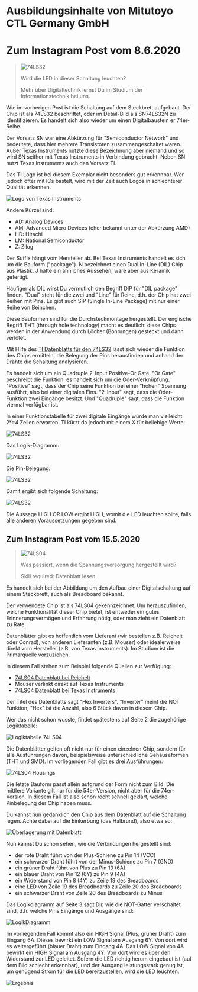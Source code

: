 # Ausbildungsinhalte von Mitutoyo CTL Germany GmbH

# Zum Instagram Post vom 8.6.2020

> ![74LS32](https://raw.githubusercontent.com/mitutoyo-ctl/mitutoyo-ctl.github.io/master/electronics/74ls32/74ls32.jpg)
> 
> Wird die LED in dieser Schaltung leuchten?
> 
> Mehr über Digitaltechnik lernst Du im Studium der Informationstechnik bei uns.

Wie im vorherigen Post ist die Schaltung auf dem Steckbrett aufgebaut. Der Chip ist als 74LS32 beschriftet, oder im Detail-Bild als SN74LS32N zu identifizieren. Es handelt sich also wieder um einen Digitalbaustein er 74er-Reihe.

Der Vorsatz SN war eine Abkürzung für "Semiconductor Network" und bedeutete, dass hier mehrere Transistoren zusammengeschaltet waren. Außer Texas Instruments nutzte diese Bezeichnung aber niemand und so wird SN seither mit Texas Instruments in Verbindung gebracht. Neben SN nutzt Texas Instruments auch den Vorsatz TI. 

Das TI Logo ist bei diesem Exemplar nicht besonders gut erkennbar. Wer jedoch öfter mit ICs bastelt, wird mit der Zeit auch Logos in schlechterer Qualität erkennen.

![Logo von Texas Instruments](https://raw.githubusercontent.com/mitutoyo-ctl/mitutoyo-ctl.github.io/master/electronics/74ls32/ti-logo.png)

Andere Kürzel sind:
* AD: Analog Devices
* AM: Advanced Micro Devices (eher bekannt unter der Abkürzung AMD)
* HD: Hitachi
* LM: National Semiconductor
* Z: Zilog

Der Suffix hängt vom Hersteller ab. Bei Texas Instruments handelt es sich um die Bauform ("package"). N bezeichnet einen Dual In-Line (DIL) Chip aus Plastik. J hätte ein ähnliches Aussehen, wäre aber aus Keramik gefertigt.

Häufiger als DIL wirst Du vermutlich den Begriff DIP für "DIL package" finden. "Dual" steht für die zwei und "Line" für Reihe, d.h. der Chip hat zwei Reihen mit Pins. Es gibt auch SIP (Single In-Line Package) mit nur einer Reihe von Beinchen.

Diese Bauformen sind für die Durchsteckmontage hergestellt. Der englische Begriff THT (through hole technology) macht es deutlich: diese Chips werden in der Anwendung durch Löcher (Bohrungen) gesteckt und dann verlötet.

Mit Hilfe des [TI Datenblatts für den 74LS32](http://www.ti.com/lit/ds/symlink/sn74ls32.pdf?HQS=TI-null-null-mousermode-df-pf-null-wwe&ts=1591626690153) lässt sich wieder die Funktion des Chips ermitteln, die Belegung der Pins herausfinden und anhand der Drähte die Schaltung analysieren.

Es handelt sich um ein Quadruple 2-Input Positive-Or Gate. "Or Gate" beschreibt die Funktion: es handelt sich um die Oder-Verknüpfung. "Positive" sagt, dass der Chip seine Funktion bei einer "hohen" Spannung ausführt, also bei einer digitalen Eins. "2-Input" sagt, dass die Oder-Funktion zwei Eingänge besitzt. Und "Quadruple" sagt, dass die Funktion viermal verfügbar ist. 

In einer Funktionstabelle für zwei digitale Eingänge würde man vielleicht 2²=4 Zeilen erwarten. TI kürzt da jedoch mit einem X für beliebige Werte:

![74LS32](https://raw.githubusercontent.com/mitutoyo-ctl/mitutoyo-ctl.github.io/master/electronics/74ls32/74ls32-function-table.png)

Das Logik-Diagramm:

![74LS32](https://raw.githubusercontent.com/mitutoyo-ctl/mitutoyo-ctl.github.io/master/electronics/74ls32/74ls32-logic-diagram.png)

Die Pin-Belegung:

![74LS32](https://raw.githubusercontent.com/mitutoyo-ctl/mitutoyo-ctl.github.io/master/electronics/74ls32/74ls32-pins.png)

Damit ergibt sich folgende Schaltung:

![74LS32](https://raw.githubusercontent.com/mitutoyo-ctl/mitutoyo-ctl.github.io/master/electronics/74ls32/74ls32-schematics.png)

Die Aussage HIGH OR LOW ergibt HIGH, womit die LED leuchten sollte, falls alle anderen Voraussetzungen gegeben sind.

## Zum Instagram Post vom 15.5.2020

> ![74LS04](https://raw.githubusercontent.com/mitutoyo-ctl/mitutoyo-ctl.github.io/master/electronics/74ls04/74LS04.jpg)
>
> Was passiert, wenn die Spannungsversorgung hergestellt wird?
>
> Skill required: Datenblatt lesen

Es handelt sich bei der Abbildung um den Aufbau einer Digitalschaltung auf einem Steckbrett, auch als Breadboard bekannt.

Der verwendete Chip ist als 74LS04 gekennzeichnet. Um herauszufinden, welche Funktionalität dieser Chip bietet, ist entweder ein gutes Erinnerungsvermögen und Erfahrung nötig, oder man zieht ein Datenblatt zu Rate.

Datenblätter gibt es hoffentlich vom Lieferant (wir bestellen z.B. Reichelt oder Conrad), von anderen Lieferanten (z.B. Mouser) oder idealerweise direkt vom Hersteller (z.B. von Texas Instruments). Im Studium ist die Primärquelle vorzuziehen.

In diesem Fall stehen zum Beispiel folgende Quellen zur Verfügung:

* [74LS04 Datenblatt bei Reichelt](https://cdn-reichelt.de/documents/datenblatt/A200/IX645506.pdf)
* Mouser verlinkt direkt auf Texas Instruments
* [74LS04 Datenblatt bei Texas Instruments](http://www.ti.com/lit/ds/symlink/sn74ls04.pdf?HQS=TI-null-null-mousermode-df-pf-null-wwe&ts=1589539758225)

Der Titel des Datenblatts sagt "Hex Inverters". "Inverter" meint die NOT Funktion, "Hex" ist die Anzahl, also 6 Stück davon in diesem Chip.

Wer das nicht schon wusste, findet spätestens auf Seite 2 die zugehörige Logiktabelle:

![Logiktabelle 74LS04](https://raw.githubusercontent.com/mitutoyo-ctl/mitutoyo-ctl.github.io/master/electronics/74ls04/74LS04-function-table.png)

Die Datenblätter gelten oft nicht nur für einen einzelnen Chip, sondern für alle Ausführungen davon, beispielsweise unterschiedliche Gehäuseformen (THT und SMD). Im vorliegenden Fall gibt es drei Ausführungen:

![74LS04 Housings](https://raw.githubusercontent.com/mitutoyo-ctl/mitutoyo-ctl.github.io/master/electronics/74ls04/74LS04-housings.png)

Die letzte Bauform passt allein aufgrund der Form nicht zum Bild. Die mittlere Variante gilt nur für die 54er-Version, nicht aber für die 74er-Version. In diesem Fall ist also schon recht schnell geklärt, welche Pinbelegung der Chip haben muss.

Du kannst nun gedanklich den Chip aus dem Datenblatt auf die Schaltung legen. Achte dabei auf die Einkerbung (das Halbrund), also etwa so:

![Überlagerung mit Datenblatt](https://raw.githubusercontent.com/mitutoyo-ctl/mitutoyo-ctl.github.io/master/electronics/74ls04/74LS04-explained.jpg)

Nun kannst Du schon sehen, wie die Verbindungen hergestellt sind:

* der rote Draht führt von der Plus-Schiene zu Pin 14 (VCC)
* ein schwarzer Draht führt von der Minus-Schiene zu Pin 7 (GND)
* ein grüner Draht führt von Plus zu Pin 13 (6A)
* ein blauer Draht von Pin 12 (6Y) zu Pin 9 (4A)
* ein Widerstand von Pin 8 (4Y) zu Zeile 19 des Breadboards
* eine LED von Zeile 19 des Breadboards zu Zeile 20 des Breadboards
* ein schwarzer Draht von Zeile 20 des Breadboards zu Minus

Das Logikdiagramm auf Seite 3 sagt Dir, wie die NOT-Gatter verschaltet sind, d.h. welche Pins Eingänge und Ausgänge sind:

![LogikDiagramm](https://raw.githubusercontent.com/mitutoyo-ctl/mitutoyo-ctl.github.io/master/electronics/74ls04/74LS04-logicdiagram.png)

Im vorliegenden Fall kommt also ein HIGH Signal (Plus, grüner Draht) zum Eingang 6A. 
Dieses bewirkt ein LOW Signal am Ausgang 6Y. Von dort wird es weitergeführt (blauer Draht) zum Eingang 4A.
Das LOW Signal von 4A bewirkt ein HIGH Signal am Ausgang 4Y. Von dort wird es über den Widerstand zur LED geleitet.
Sofern die LED richtig herum eingebaut ist (auf dem Bild schlecht erkennbar), und der Ausgang leistungsstark genug ist, um genügend Strom für die LED bereitzustellen, wird die LED leuchten.

![Ergebnis](https://raw.githubusercontent.com/mitutoyo-ctl/mitutoyo-ctl.github.io/master/electronics/74ls04/74LS04-solution.jpg)